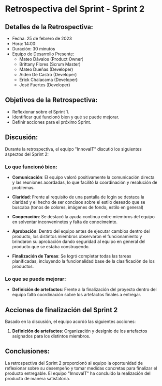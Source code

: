 # Retrospectiva del Sprint - Sprint 2

## Detalles de la Retrospectiva:

- Fecha: 25 de febrero de 2023
- Hora: 14:00 
- Duración: 30 minutos
- Equipo de Desarrollo Presente:
  - Mateo Dávalos (Product Owner)
  - Brittany Flores (Scrum Master)
  - Mateo Dueñas (Developer)
  - Aiden De Castro (Developer)
  - Erick Chalacama (Developer)
  - José Fuertes (Developer)

## Objetivos de la Retrospectiva:

- Reflexionar sobre el Sprint 1.
- Identificar qué funcionó bien y qué se puede mejorar.
- Definir acciones para el próximo Sprint.

## Discusión:

Durante la retrospectiva, el equipo "InnovaIT" discutió los siguientes aspectos del Sprint 2:

### Lo que funcionó bien:

- **Comunicación**: El equipo valoró positivamente la comunicación directa y las reuniones acordadas, lo que facilitó la coordinación y resolución de problemas.

- **Claridad**: Frente al requisito de una pantalla de login se destaca la claridad y el hecho de ser concisos sobre el estilo deseado que se buscaba (tonos de colores, imágenes de fondo, estilo en general)

- **Cooperación**: Se destacó la ayuda continua entre miembros del equipo en solventar inconveninetes y falta de conocimeinto.

- **Aprobación**: Dentro del equipo antes de ejecutar cambios dentro del producto, los distintos miembros observaron el funcionamiento y brindaron su aprobación dando seguridad al equipo en general del producto que se estaba construyendo.

- **Finalización de Tareas**: Se logró completar todas las tareas planificadas, incluyendo la funcionalidad base de la clasificación de los productos.

### Lo que se puede mejorar:

- **Definición de artefactos**: Frente a la finalización del proyecto dentro del equipo faltó coordinación sobre los artefactos finales a entregar.


## Acciones de finalización del Sprint 2 

Basado en la discusión, el equipo acordó las siguientes acciones:

1. **Definición de artefactos**: Organización y designio de los artefactos asignados para los distintos miembros.


## Conclusiones:

La retrospectiva del Sprint 2 proporcionó al equipo la oportunidad de reflexionar sobre su desempeño y tomar medidas concretas para finalizar el producto entregable. El equipo "InnovaIT" ha concluido la realización del producto de manera satisfatoria.